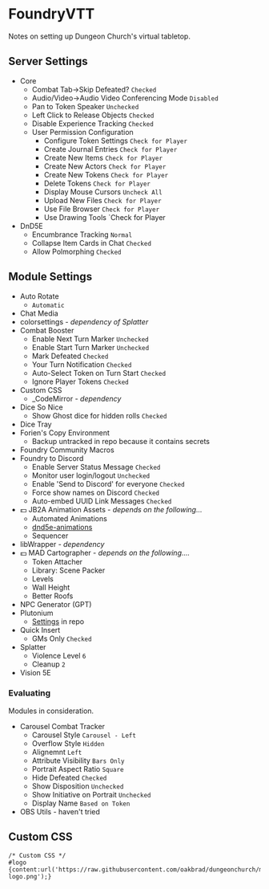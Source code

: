# FoundryVTT
Notes on setting up Dungeon Church's virtual tabletop.
## Server Settings

* Core
  * Combat Tab→Skip Defeated? `Checked`
  * Audio/Video→Audio Video Conferencing Mode `Disabled`
  * Pan to Token Speaker `Unchecked`
  * Left Click to Release Objects `Checked`
  * Disable Experience Tracking `Checked`
  * User Permission Configuration
    * Configure Token Settings `Check for Player`
    * Create Journal Entries `Check for Player`
    * Create New Items `Check for Player`
    * Create New Actors `Check for Player`
    * Create New Tokens `Check for Player`
    * Delete Tokens `Check for Player`
    * Display Mouse Cursors `Uncheck All`
    * Upload New Files `Check for Player`
    * Use File Browser `Check for Player`
    * Use Drawing Tools `Check for Player
* DnD5E
  * Encumbrance Tracking `Normal`
  * Collapse Item Cards in Chat `Checked`
  * Allow Polmorphing `Checked`

## Module Settings
* Auto Rotate
  * `Automatic`
* Chat Media
* colorsettings - *dependency of Splatter*
* Combat Booster
  * Enable Next Turn Marker `Unchecked`
  * Enable Start Turn Marker `Unchecked`
  * Mark Defeated `Checked`
  * Your Turn Notification `Checked`
  * Auto-Select Token on Turn Start `Checked`
  * Ignore Player Tokens `Checked`
* Custom CSS
  * _CodeMirror - *dependency*
* Dice So Nice
  * Show Ghost dice for hidden rolls `Checked`
* Dice Tray
* Forien's Copy Environment
  * Backup untracked in repo because it contains secrets
* Foundry Community Macros
* Foundry to Discord
  * Enable Server Status Message `Checked`
  * Monitor user login/logout `Unchecked`
  * Enable 'Send to Discord' for everyone `Checked`
  * Force show names on Discord `Checked`
  * Auto-embed UUID Link Messages `Checked`
* 💵 JB2A Animation Assets - *depends on the following...*
  * Automated Animations
  * [dnd5e-animations](https://github.com/MrVauxs/dnd5e-animations)
  * Sequencer
* libWrapper - *dependency*
* 💵 MAD Cartographer - *depends on the following....*
  * Token Attacher
  * Library: Scene Packer
  * Levels
  * Wall Height
  * Better Roofs
* NPC Generator (GPT)
* Plutonium
  * [Settings](/foundryvtt/plutonium-config.json) in repo
* Quick Insert
  * GMs Only `Checked`
* Splatter
  * Violence Level `6`
  * Cleanup `2`
* Vision 5E

### Evaluating
Modules in consideration.

* Carousel Combat Tracker
  * Carousel Style `Carousel - Left`
  * Overflow Style `Hidden`
  * Alignemnt `Left`
  * Attribute Visibility `Bars Only`
  * Portrait Aspect Ratio `Square`
  * Hide Defeated `Checked`
  * Show Disposition `Unchecked`
  * Show Initiative on Portrait `Unchecked`
  * Display Name `Based on Token`
* OBS Utils - haven't tried

## Custom CSS
```
/* Custom CSS */
#logo {content:url('https://raw.githubusercontent.com/oakbrad/dungeonchurch/main/foundryvtt/foundryvtt-logo.png');} 
```